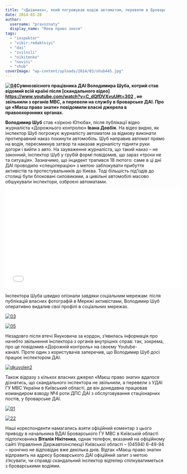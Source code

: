 ```yaml
---
title: "«Даішника», який погрожував водію автоматом, перевели в Бровари?"
date: 2014-03-28
author: 
  username: "pravoznaty"
  display_name: "Маєш право знати"
tags: 
  - "inspektor"
  - "vibir-redaktsiyi"
  - "dai"
  - "zvilnili"
  - "nikitenko"
  - "novini"
  - "shub"
coverImage: "wp-content/uploads/2014/03/shub445.jpg"
---
```


**[![04](https://mpz.brovary.org/wp-content/uploads/2014/03/04.jpg)](https://mpz.brovary.org/wp-content/uploads/2014/03/04.jpg)Сумнозвісного працівника ДАІ Володимира Шуба, котрий став відомий всій країні після [скандального відео] https://www.youtube.com/watch?v=C_dQfDVXvuU#t=302 , не звільнили з органів МВС, а перевели на службу в броварське ДАІ. Про це «Маєш право знати» повідомили власні джерела в правоохоронних органах.**

**Володимир Шуб** став «зіркою Ютюба», після публікації відео журналіста «Дорожнього контролю» **Івана Довбія.** На відео видно, як інспектор Шуб погрожує журналісту автоматом за відмову виконати протиправний наказ покинути автомобіль. Шуб направив автомат прямо на водія, пересмикнув затвор та наказав журналісту підняти руки догори і вийти з авто. На зауваження журналіста, що такий наказ – не законний, інспектор Шуб у грубій формі повідомив, що зараз «трохи не та ситуація». Зазначимо, що інцидент трапився 18 лютого: саме в ці дні ДАІ проводило «спецоперацію» з метою заблокувати прибуття активістів та протестувальників до Києва. Тоді більшість під’їздів до столиці були блоковані силовиками, а цивільні автомобілі масово обшукували інспектори, озброєні автоматами.

<iframe src="//www.youtube.com/embed/C_dQfDVXvuU" height="315" width="560" allowfullscreen frameborder="0"></iframe>

Інспектора Шуба швидко опізнали завдяки соціальним мережам: після публікацій власних фотографій в Мережі активістами, Володимир Шуб оперативно видалив свої профілі в соціальних мережах.

[![03](https://mpz.brovary.org/wp-content/uploads/2014/03/03.jpg)](https://mpz.brovary.org/wp-content/uploads/2014/03/03.jpg)

[![05](https://mpz.brovary.org/wp-content/uploads/2014/03/05.jpg)](https://mpz.brovary.org/wp-content/uploads/2014/03/05.jpg)

Незадовго після втечі Януковича за кордон, з’явилась інформація про начебто звільнення інспектора з органів внутрішніх справ: так, зокрема, про це повідомив «Дорожній контроль» на своєму Youtube-каналі. Проте один з користувачів заперечив, що Володимир Шуб досі працює інспектором ДАІ.

[![dkuvolen2](https://mpz.brovary.org/wp-content/uploads/2014/03/dkuvolen2.jpg)](https://mpz.brovary.org/wp-content/uploads/2014/03/dkuvolen2.jpg)

Також відразу з кількох власних джерел «Маєш право знати» вдалося дізнатись, що скандального інспектора не звільнили, а перевели з УДАІ ГУ МВС України в Київський області, де він донедавна працював командиром взводу №4 роти ДПС ДАІ з обслуговування стаціонарних постів, у броварське ДАІ.

[![01](https://mpz.brovary.org/wp-content/uploads/2014/03/01.jpg)](https://mpz.brovary.org/wp-content/uploads/2014/03/01.jpg)

[![22](https://mpz.brovary.org/wp-content/uploads/2014/03/22.jpg)](https://mpz.brovary.org/wp-content/uploads/2014/03/22.jpg)

Наші кореспонденти намагались взяти офіційний коментар з цього приводу в начальника ВДАІ Броварського ГУ МВС в Київській області підполковника **Віталія Нікітенка**, однак телефон, вказаний на офіційному сайті Управління Державтоінспекції Київської області – (04594) 6-49-94 – хронічно не відповідає вже декілька днів. Відтак «Маєш право знати» відправить на адресу Броварського ДАІ офіційний запит з метою з’ясувати, чи справді скандальний інспектор відтепер спілкуватиметься з броварськими водіями.
